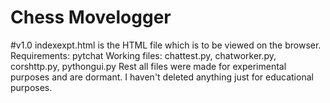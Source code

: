 # Chess Movelogger
#v1.0
indexexpt.html is the HTML file which is to be viewed on the browser.
Requirements: pytchat
Working files: chattest.py, chatworker.py, corshttp.py, pythongui.py
Rest all files were made for experimental purposes and are dormant. I haven't deleted anything just for educational purposes.
